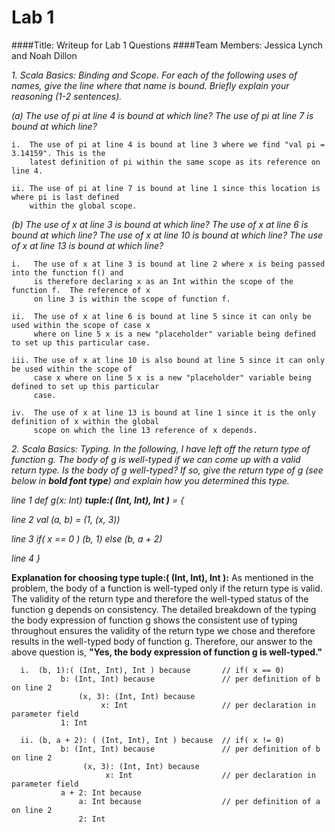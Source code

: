 # Lab 1
####Title:        Writeup for Lab 1 Questions
####Team Members: Jessica Lynch and Noah Dillon


_1. Scala Basics: Binding and Scope.  For each of the following uses of names, give the line where_
   _that name is bound.  Briefly explain your reasoning (1-2 sentences)._

  _(a) The use of pi at line 4 is bound at which line?  The use of pi at line 7 is bound at which_
       _line?_
    
    i.  The use of pi at line 4 is bound at line 3 where we find "val pi = 3.14159". This is the 
        latest definition of pi within the same scope as its reference on line 4.  
    
    ii. The use of pi at line 7 is bound at line 1 since this location is where pi is last defined
        within the global scope.

  _(b) The use of x at line 3 is bound at which line? The use of x at line 6 is bound at which line?_
      _The use of x at line 10 is bound at which line? The use of x at line 13 is bound at which line?_
    
    i.   The use of x at line 3 is bound at line 2 where x is being passed into the function f() and 
         is therefore declaring x as an Int within the scope of the function f.  The reference of x 
         on line 3 is within the scope of function f.  
    
    ii.  The use of x at line 6 is bound at line 5 since it can only be used within the scope of case x
         where on line 5 x is a new "placeholder" variable being defined to set up this particular case.
         
    iii. The use of x at line 10 is also bound at line 5 since it can only be used within the scope of 
         case x where on line 5 x is a new "placeholder" variable being defined to set up this particular 
         case.
    
    iv.  The use of x at line 13 is bound at line 1 since it is the only definition of x within the global
         scope on which the line 13 reference of x depends.
    
_2. Scala Basics: Typing. In the following, I have left off the return type of function g.  The body_
   _of g is well-typed if we can come up with a valid return type.  Is the body of g well-typed?_
   _If so, give the return type of g (see below in **bold font type**) and explain how you determined_
   _this type._


  _line 1      def g(x: Int) **tuple:( (Int, Int), Int )** = {_
  
  _line 2          val (a, b) = (1, (x, 3))_
  
  _line 3          if( x == 0 ) (b, 1) else (b, a + 2)_
  
  _line 4      }_


  **Explanation for choosing type tuple:( (Int, Int), Int ):**
  As mentioned in the problem, the body of a function is well-typed only if the return type is
  valid.  The validity of the return type and therefore the well-typed status of the function g
  depends on consistency. The detailed breakdown of the typing the body expression of function g
  shows the consistent use of typing throughout ensures the validity of the return type we chose
  and therefore results in the well-typed body of function g. Therefore, our answer to the above 
  question is, **"Yes, the body expression of function g is well-typed."** 
       
      i.  (b, 1):( (Int, Int), Int ) because       // if( x == 0)
               b: (Int, Int) because               // per definition of b on line 2
                   (x, 3): (Int, Int) because 	  
                        x: Int                     // per declaration in parameter field
               1: Int
               
      ii. (b, a + 2): ( (Int, Int), Int ) because  // if( x != 0)
               b: (Int, Int) because               // per definition of b on line 2
                    (x, 3): (Int, Int) because 	 
                         x: Int                    // per declaration in parameter field
               a + 2: Int because
                   a: Int because                  // per definition of a on line 2                
                   2: Int          		
       






